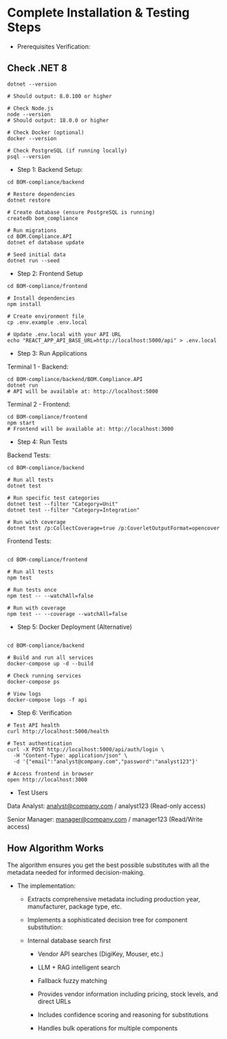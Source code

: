 # Complete Installation & Testing Steps

- Prerequisites Verification:

## Check .NET 8

```
dotnet --version

# Should output: 8.0.100 or higher

# Check Node.js
node --version
# Should output: 18.0.0 or higher

# Check Docker (optional)
docker --version

# Check PostgreSQL (if running locally)
psql --version

```

- Step 1: Backend Setup: 

```
cd BOM-compliance/backend

# Restore dependencies
dotnet restore

# Create database (ensure PostgreSQL is running)
createdb bom_compliance

# Run migrations
cd BOM.Compliance.API
dotnet ef database update

# Seed initial data
dotnet run --seed
```


- Step 2: Frontend Setup

```
cd BOM-compliance/frontend

# Install dependencies
npm install

# Create environment file
cp .env.example .env.local

# Update .env.local with your API URL
echo "REACT_APP_API_BASE_URL=http://localhost:5000/api" > .env.local

```

- Step 3: Run Applications

Terminal 1 - Backend:

```
cd BOM-compliance/backend/BOM.Compliance.API
dotnet run
# API will be available at: http://localhost:5000

```

Terminal 2 - Frontend:

```
cd BOM-compliance/frontend
npm start
# Frontend will be available at: http://localhost:3000
```

- Step 4: Run Tests

Backend Tests:

```
cd BOM-compliance/backend

# Run all tests
dotnet test

# Run specific test categories
dotnet test --filter "Category=Unit"
dotnet test --filter "Category=Integration"

# Run with coverage
dotnet test /p:CollectCoverage=true /p:CoverletOutputFormat=opencover

``` 

Frontend Tests:

```

cd BOM-compliance/frontend

# Run all tests
npm test

# Run tests once
npm test -- --watchAll=false

# Run with coverage
npm test -- --coverage --watchAll=false

```

- Step 5: Docker Deployment (Alternative)

```

cd BOM-compliance/backend

# Build and run all services
docker-compose up -d --build

# Check running services
docker-compose ps

# View logs
docker-compose logs -f api

```

- Step 6: Verification

```
# Test API health
curl http://localhost:5000/health

# Test authentication
curl -X POST http://localhost:5000/api/auth/login \
  -H "Content-Type: application/json" \
  -d '{"email":"analyst@company.com","password":"analyst123"}'

# Access frontend in browser
open http://localhost:3000

```

- Test Users

Data Analyst: analyst@company.com / analyst123 (Read-only access)


Senior Manager: manager@company.com / manager123 (Read/Write access)

## How Algorithm Works

The algorithm ensures you get the best possible substitutes with all the metadata needed for informed decision-making.

- The implementation:

  - Extracts comprehensive metadata including production year, manufacturer, package type, etc.

  - Implements a sophisticated decision tree for component substitution:

  - Internal database search first

    - Vendor API searches (DigiKey, Mouser, etc.)

    - LLM + RAG intelligent search

    - Fallback fuzzy matching

    - Provides vendor information including pricing, stock levels, and direct URLs

    - Includes confidence scoring and reasoning for substitutions

    - Handles bulk operations for multiple components

